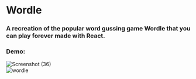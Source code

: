 # Wordle
### A recreation of the popular word gussing game Wordle that you can play forever made with React.
### Demo:
![Screenshot (36)](https://user-images.githubusercontent.com/79602168/206554151-5c07e5e5-2f1c-4f1e-ab59-1070e83ec832.png)
<br>
![wordle](https://user-images.githubusercontent.com/79602168/206555907-c3024442-bdf9-4827-9437-986110539fa5.gif)
